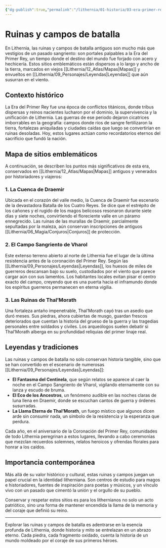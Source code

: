 ```yaml
---
{"dg-publish":true,"permalink":"/lithernia/01-historia/03-era-primer-rey/ruinas-y-campos-de-batalla/","title":"Ruinas y campos de batalla","tags":["lithernia","ubicacion","historia"]}
---
```


# Ruinas y campos de batalla

En Lithernia, las ruinas y campos de batalla antiguos son mucho más que vestigios de un pasado sangriento: son portales palpables a la Era del Primer Rey, un tiempo donde el destino del mundo fue forjado con acero y hechicería. Estos sitios emblemáticos están dispersos a lo largo y ancho de la tierra, marcados en viejos [[Lithernia/12_Atlas/Mapas\|Mapas]] y envueltos en [[Lithernia/09_Personajes/Leyendas\|Leyendas]] que aún susurran en el viento. 

## Contexto histórico

La Era del Primer Rey fue una época de conflictos titánicos, donde tribus dispersas y reinos nacientes lucharon por el dominio, la supervivencia y la unificación de Lithernia. Las guerras de ese periodo dejaron cicatrices imborrables en la geografía: campos donde ríos de sangre fertilizaron la tierra, fortalezas aniquiladas y ciudades caídas que luego se convertirían en ruinas desoladas. Hoy, estos lugares actúan como recordatorios eternos del sacrificio que fundó la nación.

## Mapa de sitios emblemáticos

A continuación, se describen los puntos más significativos de esta era, conservados en [[Lithernia/12_Atlas/Mapas\|Mapas]] antiguos y venerados por historiadores y viajeros:

### 1. La Cuenca de Draemir

Ubicada en el corazón del valle medio, la Cuenca de Draemir fue escenario de la devastadora Batalla de los Cuatro Reyes. Se dice que el estrépito de los cañones y el rugido de los magos belicosos resonaron durante siete días y siete noches, convirtiendo el floreciente valle en un páramo ennegrecido. Las ruinas de las murallas de Draemir, parcialmente sepultadas por la maleza, aún conservan inscripciones de antiguos [[Lithernia/06_Magia/Conjuros\|Conjuros]] de protección.

### 2. El Campo Sangriento de Vharol

Este extenso terreno abierto al norte de Lithernia fue el lugar de la última resistencia antes de la coronación del Primer Rey. Según las [[Lithernia/09_Personajes/Leyendas\|Leyendas]], los huesos de miles de guerreros descansan bajo su suelo, custodiados por el viento que parece cargar aún con sus lamentos. Los habitantes locales evitan pisar el centro exacto del campo, creyendo que es una puerta hacia el inframundo donde los espíritus guerreros permanecen en eterna vigilia.

### 3. Las Ruinas de Thal’Morath

Una fortaleza antaño impenetrable, Thal’Morath cayó tras un asedio que duró meses. Sus piedras, ahora cubiertas de musgo, guardan frescos deteriorados que cuentan la historia del grueso de la guerra y las tragedias personales entre soldados y civiles. Los arqueólogos suelen debatir si Thal’Morath alberga en su profundidad reliquias del primer linaje real.

## Leyendas y tradiciones

Las ruinas y campos de batalla no solo conservan historia tangible, sino que se han convertido en el escenario de numerosas [[Lithernia/09_Personajes/Leyendas\|Leyendas]]:

- **El Fantasma del Centinela**, que según relatos se aparece al caer la noche en el Campo Sangriento de Vharol, vigilando eternamente con su lanza y escudo de bruma.
- **El Eco de los Ancestros**, un fenómeno audible en las noches claras de luna llena en Draemir, donde se escuchan cantos de guerra y órdenes susurradas.
- **La Llama Eterna de Thal’Morath**, un fuego místico que algunos dicen arde sin consumir nada, un símbolo de la resistencia y la esperanza que perdura.

Cada año, en el aniversario de la Coronación del Primer Rey, comunidades de todo Lithernia peregrinan a estos lugares, llevando a cabo ceremonias que mezclan recuerdos solemnes, relatos heroicos y ofrendas florales para honrar a los caídos.

## Importancia contemporánea

Más allá de su valor histórico y cultural, estas ruinas y campos juegan un papel crucial en la identidad litherniana. Son centros de estudio para magos e historiadores, fuentes de inspiración para poetas y músicos, y un vínculo vivo con un pasado que cimentó la unión y el orgullo de su pueblo.

Conservar y respetar estos sitios es para los lithernianos no solo un acto patriótico, sino una forma de mantener encendida la llama de la memoria y del coraje que definió su reino.

---

Explorar las ruinas y campos de batalla es adentrarse en la esencia profunda de Lithernia, donde historia y mito se entrelazan en un abrazo eterno. Cada piedra, cada fragmento oxidado, cuenta la historia de un mundo moldeado por el coraje de sus primeros héroes.